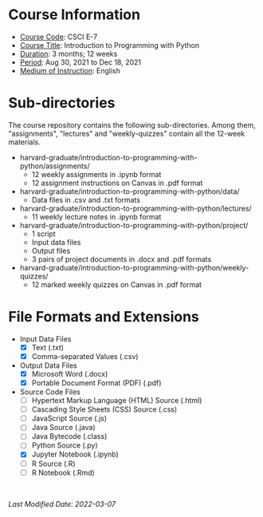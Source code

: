 <!-- This is a README file for a course's directory. -->

# Course Information
- <ins>Course Code</ins>: CSCI E-7
- <ins>Course Title</ins>: Introduction to Programming with Python
- <ins>Duration</ins>: 3 months; 12 weeks
- <ins>Period</ins>: Aug 30, 2021 to Dec 18, 2021
- <ins>Medium of Instruction</ins>: English

# Sub-directories 
The course repository contains the following sub-directories. Among them, "assignments", "lectures" and "weekly-quizzes" contain all the 12-week materials. 
- harvard-graduate/introduction-to-programming-with-python/assignments/
  - 12 weekly assignments in .ipynb format  
  - 12 assignment instructions on Canvas in .pdf format 
- harvard-graduate/introduction-to-programming-with-python/data/
  - Data files in .csv and .txt formats 
- harvard-graduate/introduction-to-programming-with-python/lectures/
  - 11 weekly lecture notes in .ipynb format  
- harvard-graduate/introduction-to-programming-with-python/project/
  - 1 script
  - Input data files  
  - Output files
  - 3 pairs of project documents in .docx and .pdf formats 
- harvard-graduate/introduction-to-programming-with-python/weekly-quizzes/
  - 12 marked weekly quizzes on Canvas in .pdf format 

# File Formats and Extensions 
- Input Data Files 
  - [x] Text (.txt)
  - [x] Comma-separated Values (.csv)
- Output Data Files 
  - [x] Microsoft Word (.docx)
  - [x] Portable Document Format (PDF) (.pdf)
- Source Code Files 
  - [ ] Hypertext Markup Language (HTML) Source (.html)
  - [ ] Cascading Style Sheets (CSS) Source (.css)
  - [ ] JavaScript Source (.js)
  - [ ] Java Source (.java)
  - [ ] Java Bytecode (.class)
  - [ ] Python Source (.py)
  - [x] Jupyter Notebook (.ipynb)
  - [ ] R Source (.R) 
  - [ ] R Notebook (.Rmd) 

<br />

*Last Modified Date: 2022-03-07*

